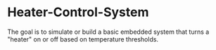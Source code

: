 # Heater-Control-System
The goal is to simulate or build a basic embedded system that turns a "heater" on or off based on temperature thresholds.

